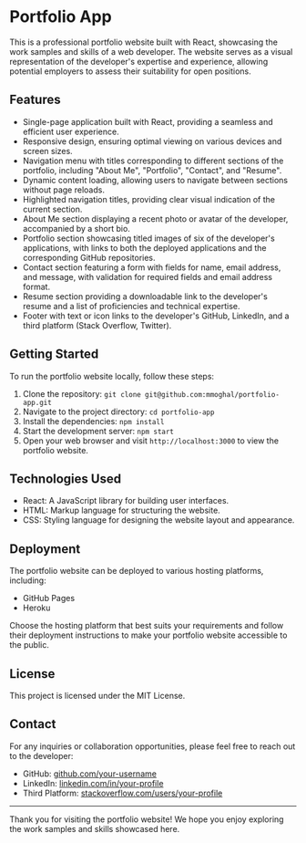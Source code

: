 # Portfolio App

This is a professional portfolio website built with React, showcasing the work samples and skills of a web developer. The website serves as a visual representation of the developer's expertise and experience, allowing potential employers to assess their suitability for open positions.

## Features

- Single-page application built with React, providing a seamless and efficient user experience.
- Responsive design, ensuring optimal viewing on various devices and screen sizes.
- Navigation menu with titles corresponding to different sections of the portfolio, including "About Me", "Portfolio", "Contact", and "Resume".
- Dynamic content loading, allowing users to navigate between sections without page reloads.
- Highlighted navigation titles, providing clear visual indication of the current section.
- About Me section displaying a recent photo or avatar of the developer, accompanied by a short bio.
- Portfolio section showcasing titled images of six of the developer's applications, with links to both the deployed applications and the corresponding GitHub repositories.
- Contact section featuring a form with fields for name, email address, and message, with validation for required fields and email address format.
- Resume section providing a downloadable link to the developer's resume and a list of proficiencies and technical expertise.
- Footer with text or icon links to the developer's GitHub, LinkedIn, and a third platform (Stack Overflow, Twitter).

## Getting Started

To run the portfolio website locally, follow these steps:

1. Clone the repository: `git clone git@github.com:mmoghal/portfolio-app.git`
2. Navigate to the project directory: `cd portfolio-app`
3. Install the dependencies: `npm install`
4. Start the development server: `npm start`
5. Open your web browser and visit `http://localhost:3000` to view the portfolio website.

## Technologies Used

- React: A JavaScript library for building user interfaces.
- HTML: Markup language for structuring the website.
- CSS: Styling language for designing the website layout and appearance.

## Deployment

The portfolio website can be deployed to various hosting platforms, including:

- GitHub Pages
- Heroku

Choose the hosting platform that best suits your requirements and follow their deployment instructions to make your portfolio website accessible to the public.

## License

This project is licensed under the MIT License. 

## Contact

For any inquiries or collaboration opportunities, please feel free to reach out to the developer:

- GitHub: [github.com/your-username](https://github.com/mmoghal)
- LinkedIn: [linkedin.com/in/your-profile](https://www.linkedin.com/in/muhammad-m-82510a127/)
- Third Platform: [stackoverflow.com/users/your-profile](https://stackoverflow.com/users/22243319/muhammad-moghal)

---

Thank you for visiting the portfolio website! We hope you enjoy exploring the work samples and skills showcased here.